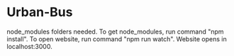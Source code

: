 # Urban-Bus

node_modules folders needed.
To get node_modules, run command "npm install".
To open website, run command "npm run watch".
Website opens in localhost:3000.
